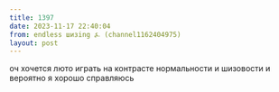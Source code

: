 ```yaml
---
title: 1397
date: 2023-11-17 22:40:04
from: endless шизing ⍼ (channel1162404975)
layout: post
---
```


оч хочется люто играть на контрасте нормальности и шизовости и вероятно я хорошо справляюсь
